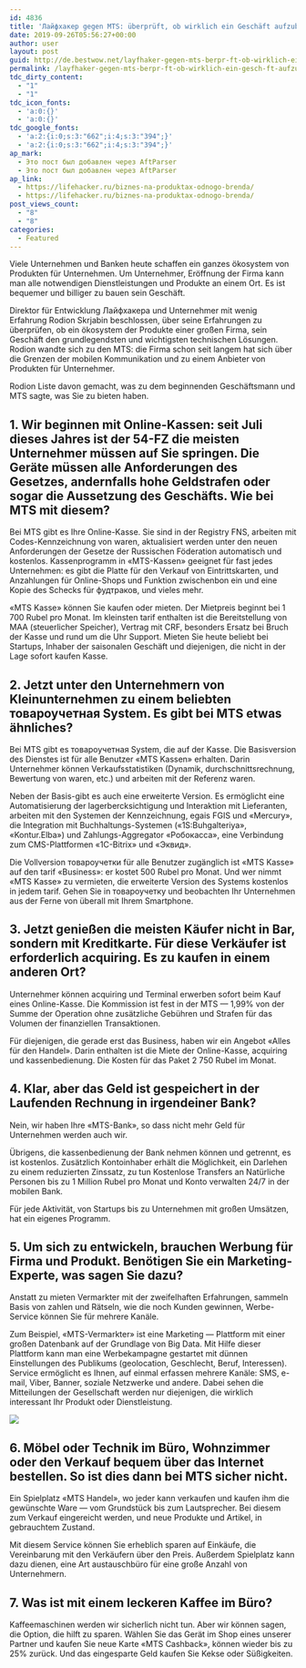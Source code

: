 ```yaml
---
id: 4836
title: 'Лайфхакер gegen MTS: überprüft, ob wirklich ein Geschäft aufzubauen auf den Produkten einer Marke'
date: 2019-09-26T05:56:27+00:00
author: user
layout: post
guid: http://de.bestwow.net/layfhaker-gegen-mts-berpr-ft-ob-wirklich-ein-gesch-ft-aufzubauen-auf-den-produkten-einer-marke/
permalink: /layfhaker-gegen-mts-berpr-ft-ob-wirklich-ein-gesch-ft-aufzubauen-auf-den-produkten-einer-marke/
tdc_dirty_content:
  - "1"
  - "1"
tdc_icon_fonts:
  - 'a:0:{}'
  - 'a:0:{}'
tdc_google_fonts:
  - 'a:2:{i:0;s:3:"662";i:4;s:3:"394";}'
  - 'a:2:{i:0;s:3:"662";i:4;s:3:"394";}'
ap_mark:
  - Это пост был добавлен через AftParser
  - Это пост был добавлен через AftParser
ap_link:
  - https://lifehacker.ru/biznes-na-produktax-odnogo-brenda/
  - https://lifehacker.ru/biznes-na-produktax-odnogo-brenda/
post_views_count:
  - "8"
  - "8"
categories:
  - Featured
---
```

Viele Unternehmen und Banken heute schaffen ein ganzes ökosystem von Produkten für Unternehmen. Um Unternehmer, Eröffnung der Firma kann man alle notwendigen Dienstleistungen und Produkte an einem Ort. Es ist bequemer und billiger zu bauen sein Geschäft.

Direktor für Entwicklung Лайфхакера und Unternehmer mit wenig Erfahrung Rodion Skrjabin beschlossen, über seine Erfahrungen zu überprüfen, ob ein ökosystem der Produkte einer großen Firma, sein Geschäft den grundlegendsten und wichtigsten technischen Lösungen. Rodion wandte sich zu den MTS: die Firma schon seit langem hat sich über die Grenzen der mobilen Kommunikation und zu einem Anbieter von Produkten für Unternehmer.

Rodion Liste davon gemacht, was zu dem beginnenden Geschäftsmann und MTS sagte, was Sie zu bieten haben.

## 1. Wir beginnen mit Online-Kassen: seit Juli dieses Jahres ist der 54-FZ die meisten Unternehmer müssen auf Sie springen. Die Geräte müssen alle Anforderungen des Gesetzes, andernfalls hohe Geldstrafen oder sogar die Aussetzung des Geschäfts. Wie bei MTS mit diesem?

Bei MTS gibt es Ihre Online-Kasse. Sie sind in der Registry FNS, arbeiten mit Codes-Kennzeichnung von waren, aktualisiert werden unter den neuen Anforderungen der Gesetze der Russischen Föderation automatisch und kostenlos. Kassenprogramm in «MTS-Kassen» geeignet für fast jedes Unternehmen: es gibt die Platte für den Verkauf von Eintrittskarten, und Anzahlungen für Online-Shops und Funktion zwischenbon ein und eine Kopie des Schecks für фудтраков, und vieles mehr.

«MTS Kasse» können Sie kaufen oder mieten. Der Mietpreis beginnt bei 1 700 Rubel pro Monat. Im kleinsten tarif enthalten ist die Bereitstellung von MAA (steuerlicher Speicher), Vertrag mit CRF, besonders Ersatz bei Bruch der Kasse und rund um die Uhr Support. Mieten Sie heute beliebt bei Startups, Inhaber der saisonalen Geschäft und diejenigen, die nicht in der Lage sofort kaufen Kasse.

## 2. Jetzt unter den Unternehmern von Kleinunternehmen zu einem beliebten товароучетная System. Es gibt bei MTS etwas ähnliches?

Bei MTS gibt es товароучетная System, die auf der Kasse. Die Basisversion des Dienstes ist für alle Benutzer «MTS Kassen» erhalten. Darin Unternehmer können Verkaufsstatistiken (Dynamik, durchschnittsrechnung, Bewertung von waren, etc.) und arbeiten mit der Referenz waren.

Neben der Basis-gibt es auch eine erweiterte Version. Es ermöglicht eine Automatisierung der lagerbercksichtigung und Interaktion mit Lieferanten, arbeiten mit den Systemen der Kennzeichnung, egais FGIS und «Mercury», die Integration mit Buchhaltungs-Systemen («1S:Buhgalteriya», «Kontur.Elba») und Zahlungs-Aggregator «Робокасса», eine Verbindung zum CMS-Plattformen «1C-Bitrix» und «Эквид».

Die Vollversion товароучетки für alle Benutzer zugänglich ist «MTS Kasse» auf den tarif «Business»: er kostet 500 Rubel pro Monat. Und wer nimmt «MTS Kasse» zu vermieten, die erweiterte Version des Systems kostenlos in jedem tarif. Gehen Sie in товароучетку und beobachten Ihr Unternehmen aus der Ferne von überall mit Ihrem Smartphone.

## 3. Jetzt genießen die meisten Käufer nicht in Bar, sondern mit Kreditkarte. Für diese Verkäufer ist erforderlich acquiring. Es zu kaufen in einem anderen Ort?

Unternehmer können acquiring und Terminal erwerben sofort beim Kauf eines Online-Kasse. Die Kommission ist fest in der MTS — 1,99% von der Summe der Operation ohne zusätzliche Gebühren und Strafen für das Volumen der finanziellen Transaktionen.  
  
Für diejenigen, die gerade erst das Business, haben wir ein Angebot «Alles für den Handel». Darin enthalten ist die Miete der Online-Kasse, acquiring und kassenbedienung. Die Kosten für das Paket 2 750 Rubel im Monat.

## 4. Klar, aber das Geld ist gespeichert in der Laufenden Rechnung in irgendeiner Bank?

Nein, wir haben Ihre «MTS-Bank», so dass nicht mehr Geld für Unternehmen werden auch wir.

Übrigens, die kassenbedienung der Bank nehmen können und getrennt, es ist kostenlos. Zusätzlich Kontoinhaber erhält die Möglichkeit, ein Darlehen zu einem reduzierten Zinssatz, zu tun Kostenlose Transfers an Natürliche Personen bis zu 1 Million Rubel pro Monat und Konto verwalten 24/7 in der mobilen Bank.

Für jede Aktivität, von Startups bis zu Unternehmen mit großen Umsätzen, hat ein eigenes Programm.

## 5. Um sich zu entwickeln, brauchen Werbung für Firma und Produkt. Benötigen Sie ein Marketing-Experte, was sagen Sie dazu?

Anstatt zu mieten Vermarkter mit der zweifelhaften Erfahrungen, sammeln Basis von zahlen und Rätseln, wie die noch Kunden gewinnen, Werbe-Service können Sie für mehrere Kanäle.

Zum Beispiel, «MTS-Vermarkter» ist eine Marketing — Plattform mit einer großen Datenbank auf der Grundlage von Big Data. Mit Hilfe dieser Plattform kann man eine Werbekampagne gestartet mit dünnen Einstellungen des Publikums (geolocation, Geschlecht, Beruf, Interessen). Service ermöglicht es Ihnen, auf einmal erfassen mehrere Kanäle: SMS, e-mail, Viber, Banner, soziale Netzwerke und andere. Dabei sehen die Mitteilungen der Gesellschaft werden nur diejenigen, die wirklich interessant Ihr Produkt oder Dienstleistung.

![](http://de.bestwow.net/wp-content/uploads/2019/09/layfhaker-protiv-mts-proverili-real-no-li-postroit-biznes-na-produktah-odnogo-brenda-1.jpg) 

## 6. Möbel oder Technik im Büro, Wohnzimmer oder den Verkauf bequem über das Internet bestellen. So ist dies dann bei MTS sicher nicht.

Ein Spielplatz «MTS Handel», wo jeder kann verkaufen und kaufen ihm die gewünschte Ware — vom Grundstück bis zum Lautsprecher. Bei diesem zum Verkauf eingereicht werden, und neue Produkte und Artikel, in gebrauchtem Zustand.

Mit diesem Service können Sie erheblich sparen auf Einkäufe, die Vereinbarung mit den Verkäufern über den Preis. Außerdem Spielplatz kann dazu dienen, eine Art austauschbüro für eine große Anzahl von Unternehmern.

## 7. Was ist mit einem leckeren Kaffee im Büro?

Kaffeemaschinen werden wir sicherlich nicht tun. Aber wir können sagen, die Option, die hilft zu sparen. Wählen Sie das Gerät im Shop eines unserer Partner und kaufen Sie neue Karte «MTS Cashback», können wieder bis zu 25% zurück. Und das eingesparte Geld kaufen Sie Kekse oder Süßigkeiten.